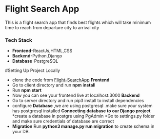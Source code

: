 # Flight Search App
This is a flight search app that finds best flights which will take minimum time to reach from departure city to arrival city
### Tech Stack
* **Frontend**-ReactJs,HTML,CSS
* **Backend**-Python,Django
* **Database**-PostgreSQL

#Setting Up Project Locally 
* clone the code from [Flight-SearchApp](https://github.com/imshivndra/Flight-SearchApp)
**Frontend**
* Go to client directory and run **npm install**
* Run **npm start**
* Now you can see your frontend live at localhost:3000 
**Backend**
* Go to server directory and run pip3 install to install dependencies
* configure **Database** ,we are using postgresql .make sure your system has postgresql installed 
 **Connecting database to our Django project**
 *create a database in postgre using PgAdmin
 *Go to settings.py folder and make sure credentials of database are correct
 * **Migration**
 Run **python3 manage.py run migration** to create schema in your DB.



